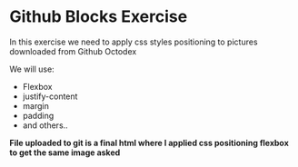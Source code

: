 <h1>Github Blocks Exercise</h1>
<p>In this exercise we need to apply css styles positioning to pictures downloaded from Github Octodex</p>
<p>We will use:</p>
<ul>
<li>Flexbox</li>
<li>justify-content</li>
<li>margin</li>
<li>padding</li>
<li>and others..</li>

</ul>
<p><strong>File uploaded to git is a final html where I applied css positioning flexbox to get the same image asked</strong></p>